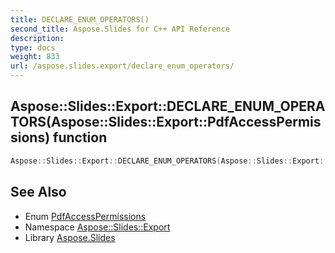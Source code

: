 ```yaml
---
title: DECLARE_ENUM_OPERATORS()
second_title: Aspose.Slides for C++ API Reference
description: 
type: docs
weight: 833
url: /aspose.slides.export/declare_enum_operators/
---
```

## Aspose::Slides::Export::DECLARE_ENUM_OPERATORS(Aspose::Slides::Export::PdfAccessPermissions) function




```cpp
Aspose::Slides::Export::DECLARE_ENUM_OPERATORS(Aspose::Slides::Export::PdfAccessPermissions)
```

## See Also

* Enum [PdfAccessPermissions](../pdfaccesspermissions/)
* Namespace [Aspose::Slides::Export](../)
* Library [Aspose.Slides](../../)